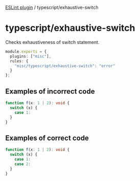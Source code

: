 [ESLint plugin](https://ilyub.github.io/eslint-plugin/) / typescript/exhaustive-switch

# typescript/exhaustive-switch

Checks exhaustiveness of switch statement.

```ts
module.exports = {
  plugins: ["misc"],
  rules: {
    "misc/typescript/exhaustive-switch": "error"
  }
};
```

## Examples of incorrect code

```ts
function f(x: 1 | 2): void {
  switch (x) {
    case 1:
  }
}
```

## Examples of correct code

```ts
function f(x: 1 | 2): void {
  switch (x) {
    case 1:
    case 2:
  }
}
```